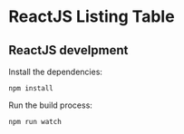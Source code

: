 # ReactJS Listing Table


## ReactJS develpment

Install the dependencies:

    npm install

Run the build process:

    npm run watch

